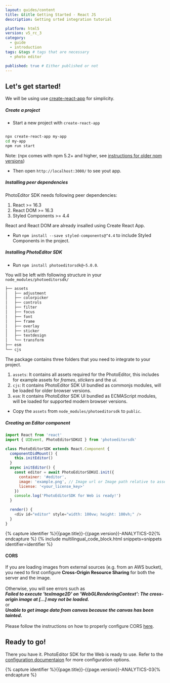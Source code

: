 ```yaml
---
layout: guides/content
title: &title Getting Started - React JS
description: Getting srted integration tutorial

platform: html5
version: v5_rc_3
category:
  - guide
  - introduction
tags: &tags # tags that are necessary
  - photo editor

published: true # Either published or not
---
```


## Let's get started!

We will be using use [create-react-app](https://create-react-app.dev/docs/getting-started/) for simplicity.

##### Create a project

- Start a new project with `create-react-app`

```bash

npx create-react-app my-app
cd my-app
npm run start

```
Note: (npx comes with npm 5.2+ and higher, see [instructions for older npm versions](https://gist.github.com/gaearon/4064d3c23a77c74a3614c498a8bb1c5f))

- Then open `http://localhost:3000/` to see yout app.


##### Installing peer dependencies

PhotoEditor SDK needs following peer dependencies:
  1. React >= 16.3
  1. React DOM >= 16.3
  1. Styled Components >= 4.4

React and React DOM are already insalled using Create React App.

- Run `npm install --save styled-components@^4.4` to include Styled Components in the project.

##### Installing PhotoEditor SDK

- Run `npm install photoeditorsdk@~5.0.0`.

You will be left with following structure in your `node_modules/photoeditorsdk/`

```bash
├── assets
│   ├── adjustment
│   ├── colorpicker
│   ├── controls
│   ├── filter
│   ├── focus
│   ├── font
│   ├── frame
│   ├── overlay
│   ├── sticker
│   ├── textdesign
│   └── transform
├── esm
└── cjs
```

The package contains three folders that you need to integrate to your project.
1. `assets`: It contains all assets required for the PhotoEditor, this includes for example assets for *frames*, *stickers* and the *ui*.
1. `cjs`: It contains PhotoEditor SDK UI bundled as commonjs modules, will be loaded for older browser versions.
1. `esm`: It contains PhotoEditor SDK UI bundled as ECMAScript modules, will be loaded for supported modern browser versions.

- Copy the `assets` from `node_modules/photoeditorsdk` to `public`.

##### Creating an Editor component

```js
import React from 'react'
import { UIEvent, PhotoEditorSDKUI } from 'photoeditorsdk'

class PhotoEditorSDK extends React.Component {
  componentDidMount() {
    this.initEditor()
  }
  async initEditor() {
    const editor = await PhotoEditorSDKUI.init({
      container: '#editor',
      image: 'example.png', // Image url or Image path relative to assets folder
      license: '<your_license_key>'
    })
    console.log('PhotoEditorSDK for Web is ready!')
  }

  render() {
    <div id="editor" style="width: 100vw; height: 100vh;" />
  }
}
```

{% capture identifier %}{{page.title}}-{{page.version}}-ANALYTICS-02{% endcapture %}
{% include multilingual_code_block.html snippets=snippets identifier=identifier %}

<!-- <div class="important-notice"> -->
<div class="documentation__disclaimer">
<h4 id="cors">CORS</h4> 
If you are loading images from external sources (e.g. from an AWS bucket), you need to first configure <b>Cross-Origin Resource Sharing</b> for both the server and the image. <br><br>
Otherwise, you will see errors such as <br>
<b><em>Failed to execute 'texImage2D' on 'WebGLRenderingContext': The cross-origin image at [...] may not be loaded.</em></b> <br>
or <br>
<b><em> Unable to get image data from canvas because the canvas has been tainted. </em></b> <br>
<br>
Please follow the instructions on how to properly configure CORS <a href="{{site.baseurl}}/guides/html5/v5_rc_3/introduction/faq/cors">here</a>.
</div>

## Ready to go!
There you have it. PhotoEditor SDK for the Web is ready to use. Refer to the [configuration documentaion]({{site.baseurl}}/guides/html5/v5_rc_3/introduction/configuration) for more configuration options.

{% capture identifier %}{{page.title}}-{{page.version}}-ANALYTICS-03{% endcapture %}

